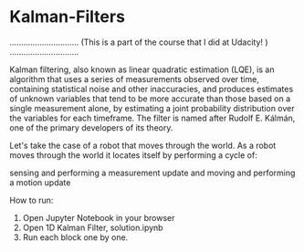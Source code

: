 # Kalman-Filters
..............................
(This is a part of the course that I did at Udacity! )
..............................

Kalman filtering, also known as linear quadratic estimation (LQE), is an algorithm that uses a series of measurements observed over time, containing statistical noise and other inaccuracies, and produces estimates of unknown variables that tend to be more accurate than those based on a single measurement alone, by estimating a joint probability distribution over the variables for each timeframe. The filter is named after Rudolf E. Kálmán, one of the primary developers of its theory.
 
Let's take the case of a robot that moves through the world. As a robot moves through the world it locates itself by performing a cycle of:

sensing and performing a measurement update and
moving and performing a motion update

How to run:

1. Open Jupyter Notebook in your browser
2. Open  1D Kalman Filter, solution.ipynb 
3. Run each block one by one.
